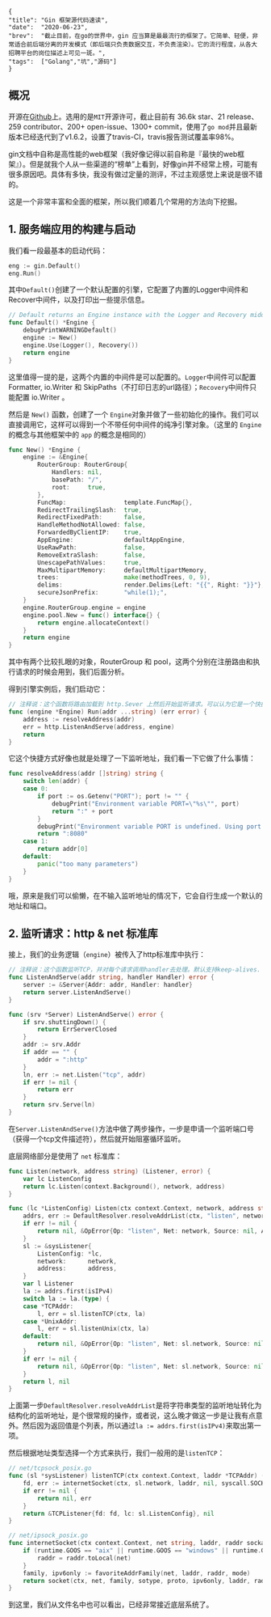 ```lw-blog-meta
{
"title": "Gin 框架源代码速读",
"date":  "2020-06-23",
"brev":  "截止目前，在go的世界中，gin 应当算是最最流行的框架了。它简单、轻便，非常适合前后端分离的开发模式（即后端只负责数据交互，不负责渲染）。它的流行程度，从各大招聘平台的岗位描述上可见一斑。",
"tags":  ["Golang","坑","源码"]
}
```

## 概况

开源在[Github](https://github.com/gin-gonic/gin)上。选用的是`MIT`开源许可，截止目前有 36.6k star、21 release、259 contributor、200+ open-issue、1300+ commit，使用了`go mod`并且最新版本已经迭代到了v1.6.2，设置了travis-CI，travis报告测试覆盖率98%。

gin文档中自称是高性能的web框架（我好像记得以前自称是『最快的web框架』）。但是就我个人从一些渠道的“榜单”上看到，好像gin并不经常上榜，可能有很多原因吧。具体有多快，我没有做过定量的测评，不过主观感觉上来说是很不错的。

这是一个非常丰富和全面的框架，所以我们顺着几个常用的方法向下挖掘。

## 1. 服务端应用的构建与启动

我们看一段最基本的启动代码：

```go
eng := gin.Default()
eng.Run()
```

其中`Default()`创建了一个默认配置的引擎，它配置了内置的Logger中间件和Recover中间件，以及打印出一些提示信息。

```go
// Default returns an Engine instance with the Logger and Recovery middleware already attached.
func Default() *Engine {
	debugPrintWARNINGDefault()
	engine := New()
	engine.Use(Logger(), Recovery())
	return engine
}
```

这里值得一提的是，这两个内置的中间件是可以配置的。`Logger`中间件可以配置 Formatter, io.Writer 和 SkipPaths（不打印日志的url路径）；`Recovery`中间件只能配置 io.Writer 。

然后是 `New()` 函数，创建了一个 `Engine`对象并做了一些初始化的操作。我们可以直接调用它，这样可以得到一个不带任何中间件的纯净引擎对象。（这里的 `Engine` 的概念与其他框架中的 `app` 的概念是相同的）

```go
func New() *Engine {
	engine := &Engine{
		RouterGroup: RouterGroup{
			Handlers: nil,
			basePath: "/",
			root:     true,
		},
		FuncMap:                template.FuncMap{},
		RedirectTrailingSlash:  true,
		RedirectFixedPath:      false,
		HandleMethodNotAllowed: false,
		ForwardedByClientIP:    true,
		AppEngine:              defaultAppEngine,
		UseRawPath:             false,
		RemoveExtraSlash:       false,
		UnescapePathValues:     true,
		MaxMultipartMemory:     defaultMultipartMemory,
		trees:                  make(methodTrees, 0, 9),
		delims:                 render.Delims{Left: "{{", Right: "}}"},
		secureJsonPrefix:       "while(1);",
	}
	engine.RouterGroup.engine = engine
	engine.pool.New = func() interface{} {
		return engine.allocateContext()
	}
	return engine
}
```

其中有两个比较扎眼的对象，RouterGroup 和 pool，这两个分别在注册路由和执行请求的时候会用到，我们后面分析。

得到引擎实例后，我们启动它：

```go
// 注释说：这个函数将路由加载到 http.Sever 上然后开始监听请求。可以认为它是一个快捷方式。
func (engine *Engine) Run(addr ...string) (err error) {
	address := resolveAddress(addr)
	err = http.ListenAndServe(address, engine)
	return
}
```

它这个快捷方式好像也就是处理了一下监听地址，我们看一下它做了什么事情：

```go
func resolveAddress(addr []string) string {
	switch len(addr) {
	case 0:
		if port := os.Getenv("PORT"); port != "" {
			debugPrint("Environment variable PORT=\"%s\"", port)
			return ":" + port
		}
		debugPrint("Environment variable PORT is undefined. Using port :8080 by default")
		return ":8080"
	case 1:
		return addr[0]
	default:
		panic("too many parameters")
	}
}
```

哦，原来是我们可以偷懒，在不输入监听地址的情况下，它会自行生成一个默认的地址和端口。

## 2. 监听请求：http & net 标准库

接上，我们的业务逻辑（`engine`）被传入了http标准库中执行：

```go
// 注释说：这个函数监听TCP，并对每个请求调用handler去处理。默认支持keep-alives.
func ListenAndServe(addr string, handler Handler) error {
	server := &Server{Addr: addr, Handler: handler}
	return server.ListenAndServe()
}

func (srv *Server) ListenAndServe() error {
	if srv.shuttingDown() {
		return ErrServerClosed
	}
	addr := srv.Addr
	if addr == "" {
		addr = ":http"
	}
	ln, err := net.Listen("tcp", addr)
	if err != nil {
		return err
	}
	return srv.Serve(ln)
}
```

在`Server.ListenAndServe()`方法中做了两步操作，一步是申请一个监听端口号（获得一个tcp文件描述符），然后就开始阻塞循环监听。

底层网络部分是使用了 `net` 标准库：

```go
func Listen(network, address string) (Listener, error) {
	var lc ListenConfig
	return lc.Listen(context.Background(), network, address)
}

func (lc *ListenConfig) Listen(ctx context.Context, network, address string) (Listener, error) {
	addrs, err := DefaultResolver.resolveAddrList(ctx, "listen", network, address, nil)
	if err != nil {
		return nil, &OpError{Op: "listen", Net: network, Source: nil, Addr: nil, Err: err}
	}
	sl := &sysListener{
		ListenConfig: *lc,
		network:      network,
		address:      address,
	}
	var l Listener
	la := addrs.first(isIPv4)
	switch la := la.(type) {
	case *TCPAddr:
		l, err = sl.listenTCP(ctx, la)
	case *UnixAddr:
		l, err = sl.listenUnix(ctx, la)
	default:
		return nil, &OpError{Op: "listen", Net: sl.network, Source: nil, Addr: la, Err: &AddrError{Err: "unexpected address type", Addr: address}}
	}
	if err != nil {
		return nil, &OpError{Op: "listen", Net: sl.network, Source: nil, Addr: la, Err: err} // l is non-nil interface containing nil pointer
	}
	return l, nil
}
```

上面第一步`DefaultResolver.resolveAddrList`是将字符串类型的监听地址转化为结构化的监听地址，是个很常规的操作，或者说，这么晚才做这一步是让我有点意外。然后因为返回值是个列表，所以通过`la := addrs.first(isIPv4)`来取出第一项。

然后根据地址类型选择一个方式来执行，我们一般用的是`listenTCP`：

```go
// net/tcpsock_posix.go
func (sl *sysListener) listenTCP(ctx context.Context, laddr *TCPAddr) (*TCPListener, error) {
	fd, err := internetSocket(ctx, sl.network, laddr, nil, syscall.SOCK_STREAM, 0, "listen", sl.ListenConfig.Control)
	if err != nil {
		return nil, err
	}
	return &TCPListener{fd: fd, lc: sl.ListenConfig}, nil
}

// net/ipsock_posix.go
func internetSocket(ctx context.Context, net string, laddr, raddr sockaddr, sotype, proto int, mode string, ctrlFn func(string, string, syscall.RawConn) error) (fd *netFD, err error) {
	if (runtime.GOOS == "aix" || runtime.GOOS == "windows" || runtime.GOOS == "openbsd") && mode == "dial" && raddr.isWildcard() {
		raddr = raddr.toLocal(net)
	}
	family, ipv6only := favoriteAddrFamily(net, laddr, raddr, mode)
	return socket(ctx, net, family, sotype, proto, ipv6only, laddr, raddr, ctrlFn)
}
```

到这里，我们从文件名中也可以看出，已经非常接近底层系统了。